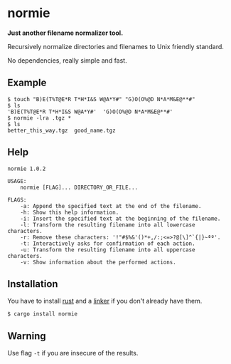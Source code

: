 normie
======

**Just another filename normalizer tool.**

Recursively normalize directories and filenames to Unix friendly standard.

No dependencies, really simple and fast.

## Example

```console
$ touch "B)E(T%T@E*R T*H*I&S W@A*Y#" "G)O(O%@D N*A*M&E@**#"
$ ls
'B)E(T%T@E*R T*H*I&S W@A*Y#'  'G)O(O%@D N*A*M&E@**#'
$ normie -lra .tgz *
$ ls
better_this_way.tgz  good_name.tgz
```

## Help

```shell
normie 1.0.2

USAGE:
    normie [FLAG]... DIRECTORY_OR_FILE...

FLAGS:
    -a: Append the specified text at the end of the filename.
    -h: Show this help information.
    -i: Insert the specified text at the beginning of the filename.
    -l: Transform the resulting filename into all lowercase characters.
    -r: Remove these characters: '!"#$%&'()*+,/:;<=>?@[\]^`{|}~ªº'.
    -t: Interactively asks for confirmation of each action.
    -u: Transform the resulting filename into all uppercase characters.
    -v: Show information about the performed actions.
```

## Installation

You have to install [rust](https://www.rust-lang.org/tools/install) and a
 [linker](https://gcc.gnu.org/wiki/InstallingGCC) if you don't already have them.

```shell
$ cargo install normie
```

## Warning

Use flag `-t` if you are insecure of the results.
